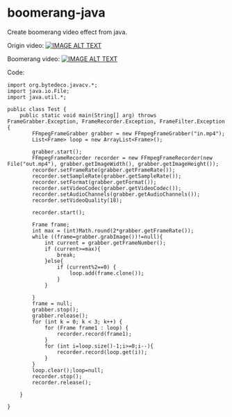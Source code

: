 # boomerang-java
Create boomerang video effect from java.

Origin video:
[![IMAGE ALT TEXT](http://img.youtube.com/vi/L3n7RDaI8do/0.jpg)](http://www.youtube.com/watch?v=L3n7RDaI8do "Origin video")

Boomerang video:
[![IMAGE ALT TEXT](http://img.youtube.com/vi/775JKrpd9VA/0.jpg)](http://www.youtube.com/watch?v=775JKrpd9VA "Boomerang video")

Code:
```
import org.bytedeco.javacv.*;
import java.io.File;
import java.util.*;

public class Test {
    public static void main(String[] arg) throws FrameGrabber.Exception, FrameRecorder.Exception, FrameFilter.Exception {
        FFmpegFrameGrabber grabber = new FFmpegFrameGrabber("in.mp4");
        List<Frame> loop = new ArrayList<Frame>();

        grabber.start();
        FFmpegFrameRecorder recorder = new FFmpegFrameRecorder(new File("out.mp4"), grabber.getImageWidth(), grabber.getImageHeight());
        recorder.setFrameRate(grabber.getFrameRate());
        recorder.setSampleRate(grabber.getSampleRate());
        recorder.setFormat(grabber.getFormat());
        recorder.setVideoCodec(grabber.getVideoCodec());
        recorder.setAudioChannels(grabber.getAudioChannels());
        recorder.setVideoQuality(18);

        recorder.start();

        Frame frame;
        int max = (int)Math.round(2*grabber.getFrameRate());
        while ((frame=grabber.grabImage())!=null){
            int current = grabber.getFrameNumber();
            if (current>=max){
                break;
            }else{
                if (current%2==0) {
                    loop.add(frame.clone());
                }
            }

        }
        frame = null;
        grabber.stop();
        grabber.release();
        for (int k = 0; k < 3; k++) {
            for (Frame frame1 : loop) {
                recorder.record(frame1);
            }
            for (int i=loop.size()-1;i>=0;i--){
                recorder.record(loop.get(i));
            }
        }
        loop.clear();loop=null;
        recorder.stop();
        recorder.release();

    }

}
```
